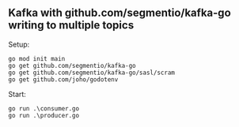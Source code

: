 ## Kafka with github.com/segmentio/kafka-go writing to multiple topics

Setup:

```
go mod init main
go get github.com/segmentio/kafka-go
go get github.com/segmentio/kafka-go/sasl/scram
go get github.com/joho/godotenv
```

Start:

```
go run .\consumer.go
go run .\producer.go
```
